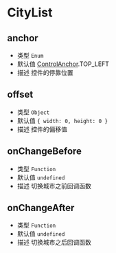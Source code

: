 # CityList

## anchor
* 类型 `Enum`
* 默认值 [ControlAnchor](/guide/constants.html#controlanchor).TOP_LEFT
* 描述 控件的停靠位置

## offset
* 类型 `Object`
* 默认值 `{ width: 0, height: 0 }`
* 描述 控件的偏移值

## onChangeBefore
* 类型 `Function`
* 默认值 `undefined`
* 描述 切换城市之前回调函数

## onChangeAfter
* 类型 `Function`
* 默认值 `undefined`
* 描述 切换城市之后回调函数
